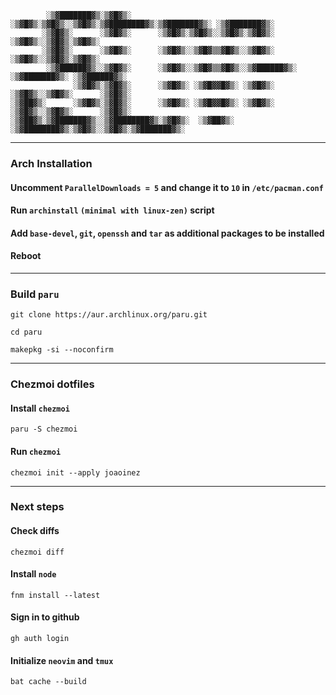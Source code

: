```
        ░▒▓███████▓▒░▒▓█▓▒░      ░▒▓█▓▒░▒▓█▓▒░░▒▓█▓▒░▒▓████████▓▒░▒▓███████▓▒░ ░▒▓███████▓▒░
       ░▒▓█▓▒░      ░▒▓█▓▒░      ░▒▓█▓▒░▒▓█▓▒░░▒▓█▓▒░▒▓█▓▒░      ░▒▓█▓▒░░▒▓█▓▒░▒▓█▓▒░
       ░▒▓█▓▒░      ░▒▓█▓▒░      ░▒▓█▓▒░░▒▓█▓▒▒▓█▓▒░░▒▓█▓▒░      ░▒▓█▓▒░░▒▓█▓▒░▒▓█▓▒░
        ░▒▓██████▓▒░░▒▓█▓▒░      ░▒▓█▓▒░░▒▓█▓▒▒▓█▓▒░░▒▓██████▓▒░ ░▒▓███████▓▒░ ░▒▓██████▓▒░
              ░▒▓█▓▒░▒▓█▓▒░      ░▒▓█▓▒░ ░▒▓█▓▓█▓▒░ ░▒▓█▓▒░      ░▒▓█▓▒░░▒▓█▓▒░      ░▒▓█▓▒░
░▒▓██▓▒░      ░▒▓█▓▒░▒▓█▓▒░      ░▒▓█▓▒░ ░▒▓█▓▓█▓▒░ ░▒▓█▓▒░      ░▒▓█▓▒░░▒▓█▓▒░      ░▒▓█▓▒░
░▒▓██▓▒░▒▓███████▓▒░░▒▓████████▓▒░▒▓█▓▒░  ░▒▓██▓▒░  ░▒▓████████▓▒░▒▓█▓▒░░▒▓█▓▒░▒▓███████▓▒░
```

---

### Arch Installation

<!-- #### Disable IPv6 (optional):

1. Press `e` during GRUB screen
2. Add `ipv6.disable=1` at the end of the `linux` line
3. Save GRUB settings by pressing `Ctrl + x` -->

#### Uncomment `ParallelDownloads = 5` and change it to `10` in `/etc/pacman.conf`

#### Run `archinstall` `(minimal with linux-zen)` script

#### Add `base-devel`, `git`, `openssh` and `tar` as additional packages to be installed

#### Reboot

---

### Build `paru`

```shell
git clone https://aur.archlinux.org/paru.git
```

```shell
cd paru
```

```shell
makepkg -si --noconfirm
```

---

### Chezmoi dotfiles

#### Install `chezmoi`

```shell
paru -S chezmoi
```

#### Run `chezmoi`

```shell
chezmoi init --apply joaoinez
```

---

### Next steps

#### Check diffs

```shell
chezmoi diff
```

#### Install `node`

```shell
fnm install --latest
```

#### Sign in to github

```shell
gh auth login
```

#### Initialize `neovim` and `tmux`

`bat cache --build`

<!-- see if you need dconf editor -->
<!-- check if you need this file /etc/xdg/xdg-desktop-portal/hyprland-portals.conf -->
<!-- [preferred] -->
<!-- default=gtk;hyprland -->
